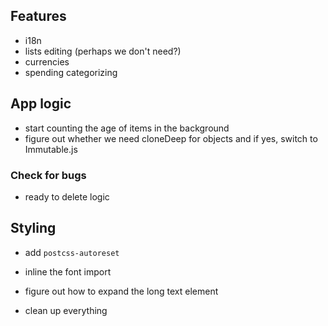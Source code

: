 ## Features

- i18n
- lists editing (perhaps we don't need?)
- currencies
- spending categorizing

## App logic

- start counting the age of items in the background
- figure out whether we need cloneDeep for objects and if yes, switch to Immutable.js

### Check for bugs

- ready to delete logic

## Styling

- add `postcss-autoreset`
- inline the font import
- figure out how to expand the long text element

- clean up everything